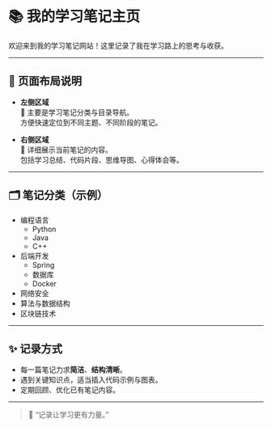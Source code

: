 # 📚 我的学习笔记主页

欢迎来到我的学习笔记网站！这里记录了我在学习路上的思考与收获。

---

## 🧭 页面布局说明

- **左侧区域**  
  📂 主要是学习笔记分类与目录导航。  
  方便快速定位到不同主题、不同阶段的笔记。

- **右侧区域**  
  📝 详细展示当前笔记的内容。  
  包括学习总结、代码片段、思维导图、心得体会等。

---

## 🗂️ 笔记分类（示例）

- 编程语言
  - Python
  - Java
  - C++
- 后端开发
  - Spring
  - 数据库
  - Docker
- 网络安全
- 算法与数据结构
- 区块链技术

---

## ✨ 记录方式

- 每一篇笔记力求**简洁**、**结构清晰**。
- 遇到关键知识点，适当插入代码示例与图表。
- 定期回顾、优化已有笔记内容。

---

> 🌟 “记录让学习更有力量。”

